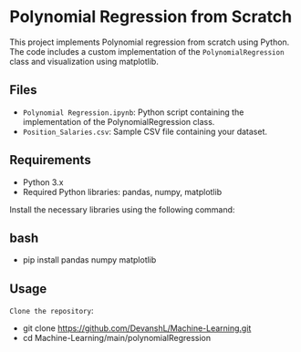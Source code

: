 # Polynomial Regression from Scratch

This project implements Polynomial regression from scratch using Python. The code includes a custom implementation of the `PolynomialRegression` class and visualization using matplotlib.

## Files

- `Polynomial Regression.ipynb`: Python script containing the implementation of the PolynomialRegression class.
- `Position_Salaries.csv`: Sample CSV file containing your dataset.

## Requirements
- Python 3.x
- Required Python libraries: pandas, numpy, matplotlib

Install the necessary libraries using the following command:

## bash
- pip install pandas numpy matplotlib

## Usage
 `Clone the repository`:
- git clone https://github.com/DevanshL/Machine-Learning.git
- cd Machine-Learning/main/polynomialRegression

